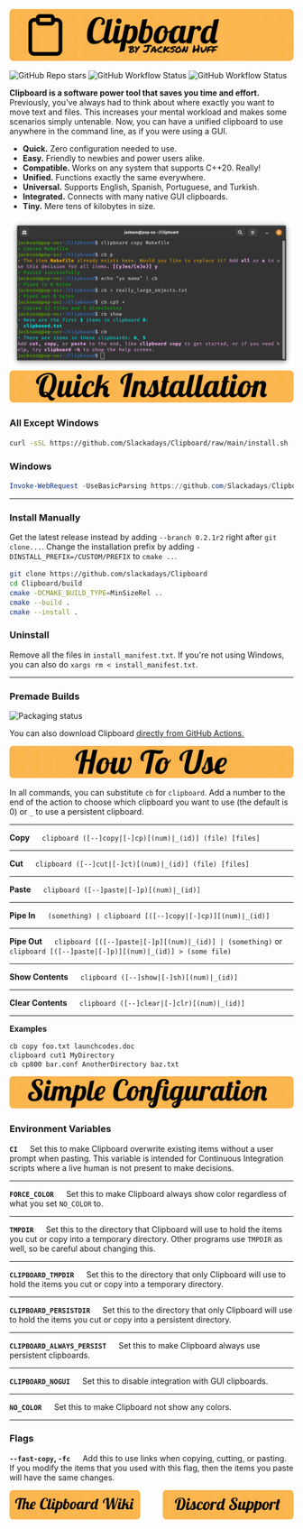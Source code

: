 ![Clipboard Banner](documentation/readme-banners/CBBanner.png)

![GitHub Repo stars](https://img.shields.io/github/stars/slackadays/clipboard?style=for-the-badge)
![GitHub Workflow Status](https://img.shields.io/github/actions/workflow/status/slackadays/Clipboard/main.yml?label=BUILDS&style=for-the-badge)
![GitHub Workflow Status](https://img.shields.io/github/actions/workflow/status/slackadays/Clipboard/test.yml?label=TESTS&style=for-the-badge)

**Clipboard is a software power tool that saves you time and effort.** Previously, you've always had to think about where exactly you want to move text and files. This increases your mental workload and makes some scenarios simply untenable. 
Now, you can have a unified clipboard to use anywhere in the command line, as if you were using a GUI.

- **Quick.** Zero configuration needed to use.
- **Easy.** Friendly to newbies and power users alike.
- **Compatible.** Works on any system that supports C++20. Really!
- **Unified.** Functions exactly the same everywhere.
- **Universal.** Supports English, Spanish, Portuguese, and Turkish.
- **Integrated.** Connects with many native GUI clipboards.
- **Tiny.** Mere tens of kilobytes in size.

![Clipboard Demo Image](documentation/readme-banners/CBDemo.png)
![Quick Installation](documentation/readme-banners/CBQuickInstallation.png)
### **All Except Windows** 
```bash
curl -sSL https://github.com/Slackadays/Clipboard/raw/main/install.sh | bash
```
### **Windows** 
```powershell
Invoke-WebRequest -UseBasicParsing https://github.com/Slackadays/Clipboard/raw/main/install.ps1 | powershell
```

---

### **Install Manually**
Get the latest release instead by adding `--branch 0.2.1r2` right after `git clone...`. Change the installation prefix by adding `-DINSTALL_PREFIX=/CUSTOM/PREFIX` to `cmake ..`.
```bash
git clone https://github.com/slackadays/Clipboard 
cd Clipboard/build
cmake -DCMAKE_BUILD_TYPE=MinSizeRel ..
cmake --build .
cmake --install .
```

### **Uninstall**

Remove all the files in `install_manifest.txt`. If you're not using Windows, you can also do `xargs rm < install_manifest.txt`.

---

### **Premade Builds**

<a>
    <img src="https://repology.org/badge/vertical-allrepos/clipboard.svg" alt="Packaging status">
</a>

You can also download Clipboard [directly from GitHub Actions.](https://nightly.link/Slackadays/Clipboard/workflows/main/main)


![How To Use](documentation/readme-banners/CBHowToUse.png)

In all commands, you can substitute `cb` for `clipboard`. 
Add a number to the end of the action to choose which clipboard you want to use (the default is 0) or `_` to use a persistent clipboard. 

---

**Copy** &emsp; `clipboard ([--]copy|[-]cp)[(num)|_(id)] (file) [files]`

---


**Cut** &emsp; `clipboard ([--]cut|[-]ct)[(num)|_(id)] (file) [files]`

---

**Paste** &emsp; `clipboard ([--]paste|[-]p)[(num)|_(id)]`

---

**Pipe In** &emsp; `(something) | clipboard [([--]copy|[-]cp)][(num)|_(id)]`

---

**Pipe Out** &emsp; `clipboard [([--]paste|[-]p][(num)|_(id)] | (something)` or `clipboard [([--]paste|[-]p)][(num)|_(id)] > (some file)`

---

**Show Contents** &emsp; `clipboard ([--]show|[-]sh)[(num)|_(id)]`

---

**Clear Contents** &emsp; `clipboard ([--]clear|[-]clr)[(num)|_(id)]`

---

**Examples**

```
cb copy foo.txt launchcodes.doc
clipboard cut1 MyDirectory
cb cp800 bar.conf AnotherDirectory baz.txt
```

![Simple Configuration](documentation/readme-banners/CBSimpleConfiguration.png)

### **Environment Variables**

**`CI`** &emsp; Set this to make Clipboard overwrite existing items without a user prompt when pasting. This variable is intended for Continuous Integration scripts where a live human is not present to make decisions.

---

**`FORCE_COLOR`** &emsp; Set this to make Clipboard always show color regardless of what you set `NO_COLOR` to.

---

**`TMPDIR`** &emsp; Set this to the directory that Clipboard will use to hold the items you cut or copy into a temporary directory. Other programs use `TMPDIR` as well, so be careful about changing this.

---

**`CLIPBOARD_TMPDIR`** &emsp; Set this to the directory that only Clipboard will use to hold the items you cut or copy into a temporary directory.

---

**`CLIPBOARD_PERSISTDIR`** &emsp; Set this to the directory that only Clipboard will use to hold the items you cut or copy into a persistent directory.

---

**`CLIPBOARD_ALWAYS_PERSIST`** &emsp; Set this to make Clipboard always use persistent clipboards.

---

**`CLIPBOARD_NOGUI`** &emsp; Set this to disable integration with GUI clipboards.

---

**`NO_COLOR`** &emsp; Set this to make Clipboard not show any colors.

</details>

---

### **Flags**

**`--fast-copy`, `-fc`** &emsp; Add this to use links when copying, cutting, or pasting. If you modify the items that you used with this flag, then the items you paste will have the same changes.


[<img src="documentation/readme-banners/TheCBWiki.png" width="46%" alt="The Clipboard Wiki"/>](https://github.com/Slackadays/Clipboard/wiki)
[<img src="documentation/readme-banners/DiscordSupport.png" width="46%" alt="Discord Support" align="right"/>](https://discord.gg/J6asnc3pEG)
